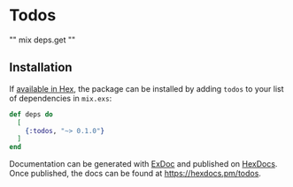 # Todos

"" mix deps.get ""

## Installation

If [available in Hex](https://hex.pm/docs/publish), the package can be installed
by adding `todos` to your list of dependencies in `mix.exs`:

```elixir
def deps do
  [
    {:todos, "~> 0.1.0"}
  ]
end
```

Documentation can be generated with [ExDoc](https://github.com/elixir-lang/ex_doc)
and published on [HexDocs](https://hexdocs.pm). Once published, the docs can
be found at <https://hexdocs.pm/todos>.

